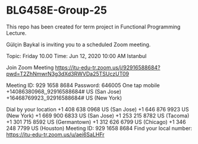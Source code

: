 # BLG458E-Group-25
This repo has been created for term project in Functional Programming Lecture.

Gülçin Baykal is inviting you to a scheduled Zoom meeting.

Topic: Friday 10.00
Time: Jun 12, 2020 10:00 AM Istanbul

Join Zoom Meeting
https://itu-edu-tr.zoom.us/j/92916588684?pwd=T2ZhNmwrN3g3dXd3RWVDa25TSUczUT09

Meeting ID: 929 1658 8684
Password: 646005
One tap mobile
+14086380968,,92916588684# US (San Jose)
+16468769923,,92916588684# US (New York)

Dial by your location
        +1 408 638 0968 US (San Jose)
        +1 646 876 9923 US (New York)
        +1 669 900 6833 US (San Jose)
        +1 253 215 8782 US (Tacoma)
        +1 301 715 8592 US (Germantown)
        +1 312 626 6799 US (Chicago)
        +1 346 248 7799 US (Houston)
Meeting ID: 929 1658 8684
Find your local number: https://itu-edu-tr.zoom.us/u/aei6SaLHFr

